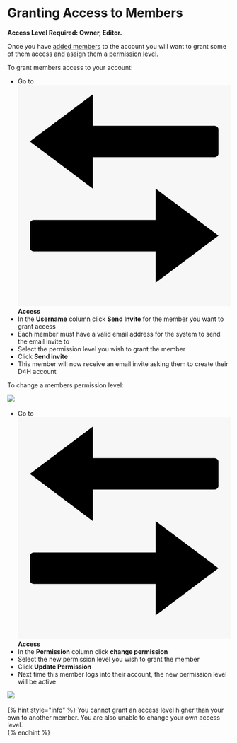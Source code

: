 # Granting Access to Members

**Access Level Required: Owner, Editor.**  
  
Once you have [added members](../../user-access/inviting-new-users.md) to the account you will want to grant some of them access and assign them a [permission level](../../shared-services/access-and-permissions/).  
  
To grant members access to your account:

* Go to ![](../../.gitbook/assets/access.png) **Access**
* In the **Username** column click **Send Invite** for the member you want to grant access
* Each member must have a valid email address for the system to send the email invite to
* Select the permission level you wish to grant the member
* Click **Send invite**
* This member will now receive an email invite asking them to create their D4H account 

To change a members permission level:

![](../../.gitbook/assets/granting-access-to-members-1.gif)

* Go to ![](../../.gitbook/assets/access.png) **Access**
* In the **Permission** column click **change permission**
* Select the new permission level you wish to grant the member
* Click **Update Permission**
* Next time this member logs into their account, the new permission level will be active

![](../../.gitbook/assets/granting-access-to-members-2.gif)

{% hint style="info" %}
You cannot grant an access level higher than your own to another member. You are also unable to change your own access level.  
{% endhint %}

  


